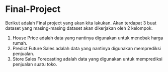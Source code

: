 # Final-Project
Berikut adalah Final project yang akan kita lakukan. Akan terdapat 3 buat dataset yang masing-masing dataset akan dikerjakan oleh 2 kelompok. 
1. House Price adalah data yang nantinya digunakan untuk menebak harga rumah.
2. Predict Future Sales adalah data yang nantinya digunakan memprediksi penjualan.
3. Store Sales Forecasting adalah data yang digunakan untuk memprediksi penjualan suatu toko.
